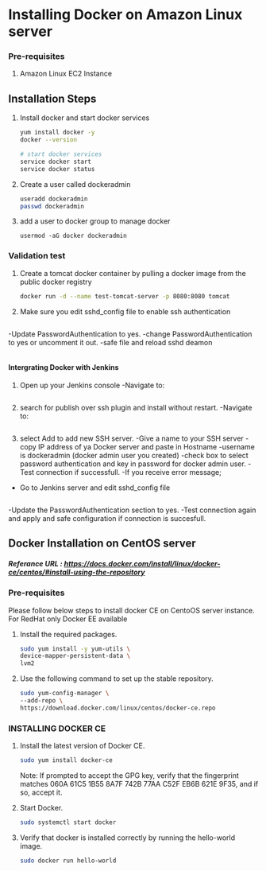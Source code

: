 # Installing Docker on Amazon Linux server

### Pre-requisites
1. Amazon Linux EC2 Instance

## Installation Steps

1. Install docker and start docker services
   ```sh 
   yum install docker -y
   docker --version 
   
   # start docker services
   service docker start
   service docker status
   ```
2. Create a user called dockeradmin
   ```sh
   useradd dockeradmin
   passwd dockeradmin
   ```
3. add a user to docker group to manage docker 
   ```
   usermod -aG docker dockeradmin
   ```
### Validation test
1. Create a tomcat docker container by pulling a docker image from the public docker registry
   ```sh
   docker run -d --name test-tomcat-server -p 8080:8080 tomcat
   ```
   
2. Make sure you edit sshd_config file to enable ssh authentication
```vi /etc/ssh/sshd_config
```
-Update PasswordAuthentication to yes. 
-change PasswordAuthentication to yes or uncomment it out.
-safe file and reload sshd deamon
```service sshd reload
```


#### Intergrating Docker with Jenkins
1. Open up your Jenkins console
-Navigate to:
``` Manage Jenkins--> manage Plugins--> Available
```


2. search for publish over ssh plugin and install without restart.
-Navigate to:
```manage jenkins--> configure systems--> Publish over SSH
```

3. select Add to add new SSH server.
-Give a name to your SSH server
-copy IP address of ya Docker server and paste in Hostname
-username is dockeradmin (docker admin user you created)
-check box to select password authentication and key in password for docker admin user.
-Test connection if successfull.
-If you receive error message;
- Go to Jenkins server and edit sshd_config file
```vi /etc/ssh/sshd_config
```
-Update the PasswordAuthentication section to yes.
-Test connection again and apply and safe configuration if connection is succesfull.



## Docker Installation on CentOS server
##### Referance URL : https://docs.docker.com/install/linux/docker-ce/centos/#install-using-the-repository
### Pre-requisites

Please follow below steps to install docker CE on CentoOS server instance. For RedHat only Docker EE available 

1. Install the required packages.

   ```sh 
   sudo yum install -y yum-utils \
   device-mapper-persistent-data \
   lvm2
   ```
  
1. Use the following command to set up the stable repository.
 
   ```sh 
   sudo yum-config-manager \
   --add-repo \
   https://download.docker.com/linux/centos/docker-ce.repo
   ```

### INSTALLING DOCKER CE

1. Install the latest version of Docker CE.
   ```sh 
   sudo yum install docker-ce
   ```

   Note: If prompted to accept the GPG key, verify that the fingerprint matches 
060A 61C5 1B55 8A7F 742B 77AA C52F EB6B 621E 9F35, and if so, accept it.

1. Start Docker.
   ```sh 
   sudo systemctl start docker
   ```

1. Verify that docker is installed correctly by running the hello-world image.
   ```sh
   sudo docker run hello-world
   ```

